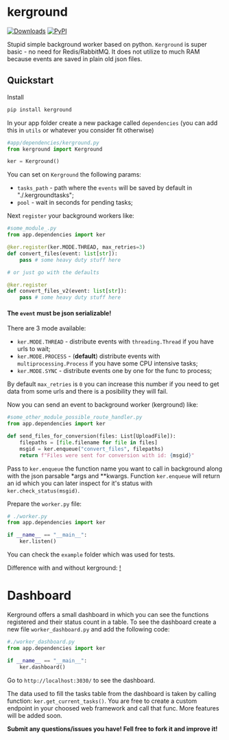 # kerground 
[![Downloads](https://pepy.tech/badge/kerground)](https://pepy.tech/project/kerground) [![PyPI](https://img.shields.io/pypi/v/kerground?color=blue)](https://pypi.org/project/kerground/)


Stupid simple background worker based on python. `Kerground` is super basic - no need for Redis/RabbitMQ. It does not utilize to much RAM because events are saved in plain old json files.


## Quickstart

Install

```py
pip install kerground
```

In your app folder create a new package called `dependencies` (you can add this in `utils` or whatever you consider fit otherwise)

```py
#app/dependencies/kerground.py
from kerground import Kerground

ker = Kerground()
```
You can set on `Kerground` the following params:
- `tasks_path` - path where the `events` will be saved by default in "./.kergroundtasks";
- `pool` - wait in seconds for pending tasks;

Next `register` your background workers like:
```py
#some_module_.py
from app.dependencies import ker

@ker.register(ker.MODE.THREAD, max_retries=3)
def convert_files(event: list[str]):
    pass # some heavy duty stuff here

# or just go with the defaults

@ker.register
def convert_files_v2(event: list[str]):
    pass # some heavy duty stuff here

```
#### **The `event` must be json serializable!** 

There are 3 mode available:
- `ker.MODE.THREAD` - distribute events with `threading.Thread` if you have urls to wait;
- `ker.MODE.PROCESS` - (**default**) distribute events with `multiprocessing.Process` if you have some CPU intensive tasks;
- `ker.MODE.SYNC` - distribute events one by one for the func to process;

By default `max_retries` is `0` you can increase this number if you need to get data from some urls and there is a posibility they will fail.

Now you can send an event to background worker (kerground) like:
```py
#some_other_module_possible_route_handler.py
from app.dependencies import ker

def send_files_for_conversion(files: List[UploadFile]):
    filepaths = [file.filename for file in files]
    msgid = ker.enqueue("convert_files", filepaths)
    return f"Files were sent for conversion with id: {msgid}"
```
Pass to `ker.enqueue` the function name you want to call in background along with the json parsable *args and **kwargs. Function `ker.enqueue` will return an id which you can later inspect for it's status with `ker.check_status(msgid)`.

Prepare the `worker.py` file:
```py
# ./worker.py
from app.dependencies import ker

if __name__ == "__main__":
    ker.listen()
```

You can check the `example` folder which was used for tests.

Difference with and without kerground:
[!](./loadtestkerground.gif)

# Dashboard

Kerground offers a small dashboard in which you can see the functions registered and their status count in a table.
To see the dashboard create a new file `worker_dashboard.py` and add the following code:
```py
#./worker_dashboard.py
from app.dependencies import ker

if __name__ == "__main__":
    ker.dashboard()
```
Go to `http://localhost:3030/` to see the dashboard.

The data used to fill the tasks table from the dashboard is taken by calling function: `ker.get_current_tasks()`.
You are free to create a custom endpoint in your choosed web framework and call that func.
More features will be added soon. 


**Submit any questions/issues you have! Fell free to fork it and improve it!**

